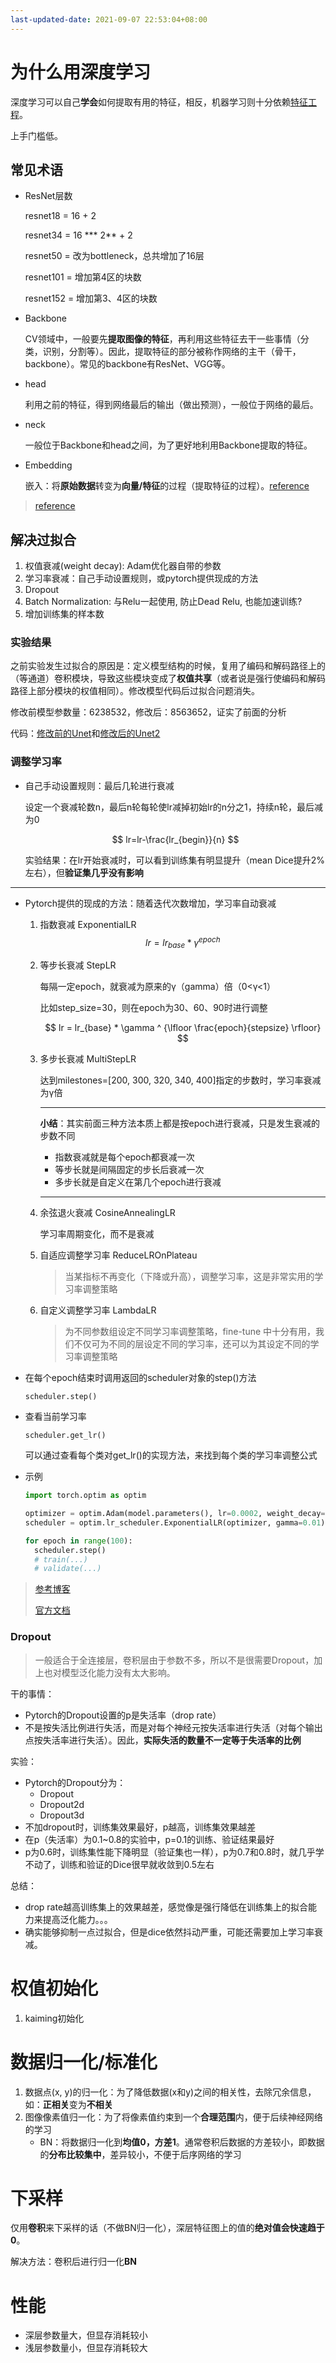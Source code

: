 ```yaml
---
last-updated-date: 2021-09-07 22:53:04+08:00
---
```


# 为什么用深度学习

深度学习可以自己**学会**如何提取有用的特征，相反，机器学习则十分依赖[特征工程](https://zhuanlan.zhihu.com/p/111296130)。

上手门槛低。

## 常见术语

- ResNet层数

  resnet18 = 16 + 2

  resnet34 = 16 *** 2** + 2

  resnet50 = 改为bottleneck，总共增加了16层

  resnet101 = 增加第4区的块数

  resnet152 = 增加第3、4区的块数

- Backbone

  CV领域中，一般要先**提取图像的特征**，再利用这些特征去干一些事情（分类，识别，分割等）。因此，提取特征的部分被称作网络的主干（骨干，backbone）。常见的backbone有ResNet、VGG等。

- head

  利用之前的特征，得到网络最后的输出（做出预测），一般位于网络的最后。

- neck

  一般位于Backbone和head之间，为了更好地利用Backbone提取的特征。

- Embedding

  嵌入：将**原始数据**转变为**向量/特征**的过程（提取特征的过程）。[reference](https://www.zhihu.com/question/38002635/answer/1382442522)

> [reference](https://blog.csdn.net/t20134297/article/details/105745566)

## 解决过拟合

1. 权值衰减(weight decay): Adam优化器自带的参数
2. 学习率衰减：自己手动设置规则，或pytorch提供现成的方法
3. Dropout
4. Batch Normalization: 与Relu一起使用, 防止Dead Relu, 也能加速训练?
5. 增加训练集的样本数

### 实验结果

之前实验发生过拟合的原因是：定义模型结构的时候，复用了编码和解码路径上的（等通道）卷积模块，导致这些模块变成了**权值共享**（或者说是强行使编码和解码路径上部分模块的权值相同）。修改模型代码后过拟合问题消失。

修改前模型参数量：6238532，修改后：8563652，证实了前面的分析

代码：[修改前的Unet](https://github.com/Zhniing/U-net/blob/3a2b94dad09782bde7afb7f0d758b0b2cde70a33/network.py#L6)和[修改后的Unet2](https://github.com/Zhniing/U-net/blob/a106b23a063f132e9bc06c301c79bceb820128fb/network.py#L74)

### 调整学习率

* 自己手动设置规则：最后几轮进行衰减

  设定一个衰减轮数n，最后n轮每轮使lr减掉初始lr的n分之1，持续n轮，最后减为0

  $$
  lr=lr-\frac{lr_{begin}}{n}
  $$

  实验结果：在lr开始衰减时，可以看到训练集有明显提升（mean Dice提升2%左右），但**验证集几乎没有影响**

---

* Pytorch提供的现成的方法：随着迭代次数增加，学习率自动衰减

  1. 指数衰减 ExponentialLR
     $$
     lr = lr_{base} * \gamma ^ {epoch}
     \tag {1}
     $$

  2. 等步长衰减 StepLR

     每隔一定epoch，就衰减为原来的γ（gamma）倍（0<γ<1）

     比如step_size=30，则在epoch为30、60、90时进行调整

     $$
     lr = lr_{base} * \gamma ^ {\lfloor \frac{epoch}{stepsize} \rfloor}
     $$

  3. 多步长衰减 MultiStepLR

     达到milestones=[200, 300, 320, 340, 400]指定的步数时，学习率衰减为γ倍

     ---

     **小结**：其实前面三种方法本质上都是按epoch进行衰减，只是发生衰减的步数不同

     - 指数衰减就是每个epoch都衰减一次
     - 等步长就是间隔固定的步长后衰减一次
     - 多步长就是自定义在第几个epoch进行衰减

     ---

  4. 余弦退火衰减 CosineAnnealingLR

     学习率周期变化，而不是衰减

  5. 自适应调整学习率 ReduceLROnPlateau

     > 当某指标不再变化（下降或升高），调整学习率，这是非常实用的学习率调整策略

  6. 自定义调整学习率 LambdaLR

     > 为不同参数组设定不同学习率调整策略，fine-tune 中十分有用，我们不仅可为不同的层设定不同的学习率，还可以为其设定不同的学习率调整策略

* 在每个epoch结束时调用返回的scheduler对象的step()方法

  `scheduler.step()`

* 查看当前学习率

  `scheduler.get_lr()`

  可以通过查看每个类对get_lr()的实现方法，来找到每个类的学习率调整公式

* 示例

  ```python
  import torch.optim as optim

  optimizer = optim.Adam(model.parameters(), lr=0.0002, weight_decay=0.0005)
  scheduler = optim.lr_scheduler.ExponentialLR(optimizer, gamma=0.01)

  for epoch in range(100):
  	scheduler.step()
  	# train(...)
  	# validate(...)
  ```
> [参考博客](https://blog.csdn.net/shanglianlm/article/details/85143614)
>
> [官方文档](https://pytorch.org/docs/1.2.0/optim.html#how-to-adjust-learning-rate)

### Dropout

> 一般适合于全连接层，卷积层由于参数不多，所以不是很需要Dropout，加上也对模型泛化能力没有太大影响。

干的事情：

* Pytorch的Dropout设置的p是失活率（drop rate）
* 不是按失活比例进行失活，而是对每个神经元按失活率进行失活（对每个输出点按失活率进行失活）。因此，**实际失活的数量不一定等于失活率的比例**

实验：

* Pytorch的Dropout分为：
  * Dropout
  * Dropout2d
  * Dropout3d
* 不加dropout时，训练集效果最好，p越高，训练集效果越差
* 在p（失活率）为0.1~0.8的实验中，p=0.1的训练、验证结果最好
* p为0.6时，训练集性能下降明显（验证集也一样），p为0.7和0.8时，就几乎学不动了，训练和验证的Dice很早就收敛到0.5左右

总结：

* drop rate越高训练集上的效果越差，感觉像是强行降低在训练集上的拟合能力来提高泛化能力。。。
* 确实能够抑制一点过拟合，但是dice依然抖动严重，可能还需要加上学习率衰减。

# 权值初始化

1. kaiming初始化

# 数据归一化/标准化

1. 数据点(x, y)的归一化：为了降低数据(x和y)之间的相关性，去除冗余信息，如：**正相关**变为**不相关**
2. 图像像素值归一化：为了将像素值约束到一个**合理范围**内，便于后续神经网络的学习
   - BN：将数据归一化到**均值0，方差1**。通常卷积后数据的方差较小，即数据的**分布比较集中**，差异较小，不便于后序网络的学习

# 下采样

仅用**卷积**来下采样的话（不做BN归一化），深层特征图上的值的**绝对值会快速趋于0**。

解决方法：卷积后进行归一化**BN**

# 性能

- 深层参数量大，但显存消耗较小
- 浅层参数量小，但显存消耗较大